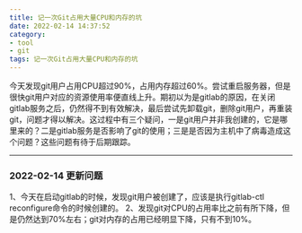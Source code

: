 ```yaml
---
title: 记一次Git占用大量CPU和内存的坑
date: 2022-02-14 14:37:52
category:
- tool
- git
tags: 记一次Git占用大量CPU和内存的坑
---
```


今天发现git用户占用CPU超过90%，占用内存超过60%。尝试重启服务器，但是很快git用户对应的资源使用率便直线上升。期初以为是gitlab的原因，在关闭gitlab服务之后，仍然得不到有效解决，最后尝试先卸载git，删除git用户，再重装git，问题才得以解决。这过程中有三个疑问，一是git用户并非我创建的，它是哪里来的？二是gitlab服务是否影响了git的使用；三是是否因为主机中了病毒造成这个问题？这些问题有待于后期跟踪。

---

### 2022-02-14 更新问题
1、今天在启动gitlab的时候，发现git用户被创建了，应该是执行gitlab-ctl reconfigure命令的时候创建的。
2、发现git对CPU的占用率比之前有所下降，但是仍然达到70%左右；git对内存的占用已经明显下降，只有不到10%。

